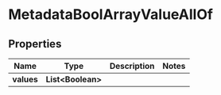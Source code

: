 

# MetadataBoolArrayValueAllOf


## Properties

| Name | Type | Description | Notes |
|------------ | ------------- | ------------- | -------------|
|**values** | **List&lt;Boolean&gt;** |  |  |




